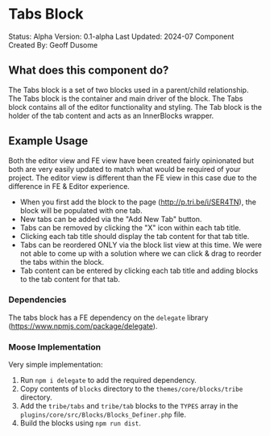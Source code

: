 # Tabs Block

Status: Alpha
Version: 0.1-alpha
Last Updated: 2024-07
Component Created By: Geoff Dusome

## What does this component do?

The Tabs block is a set of two blocks used in a parent/child relationship. The Tabs block is the container and main driver of the block. The Tabs block contains all of the editor functionality and styling. The Tab block is the holder of the tab content and acts as an InnerBlocks wrapper.

## Example Usage

Both the editor view and FE view have been created fairly opinionated but both are very easily updated to match what would be required of your project. The editor view is different than the FE view in this case due to the difference in FE & Editor experience. 

- When you first add the block to the page (http://p.tri.be/i/SER4TN), the block will be populated with one tab. 
- New tabs can be added via the "Add New Tab" button. 
- Tabs can be removed by clicking the "X" icon within each tab title.
- Clicking each tab title should display the tab content for that tab title.
- Tabs can be reordered ONLY via the block list view at this time. We were not able to come up with a solution where we can click & drag to reorder the tabs within the block.
- Tab content can be entered by clicking each tab title and adding blocks to the tab content for that tab.

### Dependencies

The tabs block has a FE dependency on the `delegate` library (https://www.npmjs.com/package/delegate).

### Moose Implementation

Very simple implementation:

1. Run `npm i delegate` to add the required dependency. 
2. Copy contents of `blocks` directory to the `themes/core/blocks/tribe` directory. 
2. Add the `tribe/tabs` and `tribe/tab` blocks to the `TYPES` array in the `plugins/core/src/Blocks/Blocks_Definer.php` file.
3. Build the blocks using `npm run dist`.
